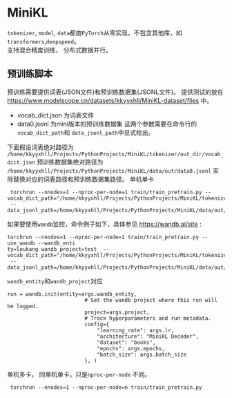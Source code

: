 # MiniKL
`tokenizer`, `model`, `data`都由`PyTorch`从零实现，不包含其他库，如`transformers`,`deepspeed`。  
支持混合精度训练、 分布式数据并行。   

## 预训练脚本
预训练需要提供词表(JSON文件)和预训练数据集(JSONL文件)。
提供测试的放在 https://www.modelscope.cn/datasets/kkyyxhll/MiniKL-dataset/files 中。
- vocab_dict.json 为词表文件
- data0.jsonl 为mini版本的预训练数据集
这两个参数需要在命令行的 `vocab_dict_path`和 `data_jsonl_path`中显式给出。

下面假设词表绝对路径为 `/home/kkyyxhll/Projects/PythonProjects/MiniKL/tokenizer/out_dir/vocab_dict.json`
预训练数据集绝对路径为 `/home/kkyyxhll/Projects/PythonProjects/MiniKL/data/out/data0.jsonl`
实际替换对应的词表路径和预训练数据集路径。
单机单卡  
```commandline
 torchrun --nnodes=1 --nproc-per-node=1 train/train_pretrain.py --vocab_dict_path="/home/kkyyxhll/Projects/PythonProjects/MiniKL/tokenizer/out_dir/vocab_dict.json"
 --data_jsonl_path=/home/kkyyxhll/Projects/PythonProjects/MiniKL/data/out/data0.jsonl
```
如果要使用`wandb`监控，命令例子如下，具体参见 https://wandb.ai/site :  
```commandline
torchrun --nnodes=1 --nproc-per-node=1 train/train_pretrain.py --use_wandb --wandb_enti
ty=loukang wandb_project=test  --vocab_dict_path="/home/kkyyxhll/Projects/PythonProjects/MiniKL/tokenizer/out_dir/vocab_dict.json"
 --data_jsonl_path=/home/kkyyxhll/Projects/PythonProjects/MiniKL/data/out/data0.jsonl
```
`wandb_entity`和`wandb_project`对应
```commandline
run = wandb.init(entity=args.wandb_entity,
                         # Set the wandb project where this run will be logged.
                         project=args.project,
                         # Track hyperparameters and run metadata.
                         config={
                             "learning_rate": args.lr,
                             "architecture": "MiniKL Decoder",
                             "dataset": "books",
                             "epochs": args.epochs,
                             "batch_size": args.batch_size
                         }, )
```
单机多卡， 同单机单卡，只是`nproc-per-node` 不同。
```commandline
 torchrun --nnodes=1 --nproc-per-node=n train/train_pretrain.py 
```